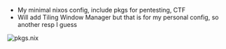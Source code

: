 - My minimal nixos config, include pkgs for pentesting, CTF
- Will add Tiling Window Manager but that is for my personal config, so another resp I guess

![pkgs.nix](https://raw.githubusercontent.com/phulelouch/pentest_nixos_config/main/Screenshot%20from%202023-02-22%2021-19-24.png)
